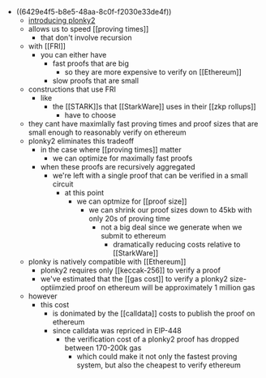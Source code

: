 - ((6429e4f5-b8e5-48aa-8c0f-f2030e33de4f))
	- [introducing plonky2](https://polygon.technology/blog/introducing-plonky2)
	- allows us to speed [[proving times]]
		- that don't involve recursion
	- with [[FRI]]
		- you can either have
			- fast proofs that are big
				- so they are more expensive to verify on [[Ethereum]]
			- slow proofs that are small
	- constructions that use FRI
		- like
			- the [[STARK]]s that [[StarkWare]] uses in their [[zkp rollups]]
				- have to choose
	- they cant have maximlally fast proving times and proof sizes that are small enough to reasonably verify on ethereum
	- plonky2 eliminates this tradeoff
		- in the case where [[proving times]] matter
			- we can optimize for maximally fast proofs
		- when these proofs are recursively aggregated
			- we're left with a single proof that can be verified in a small circuit
				- at this point
					- we can optmize for [[proof size]]
						- we can shrink our proof sizes down to 45kb with only 20s of proving time
							- not a big deal since we generate when we submit to ethereum
								- dramatically reducing costs relative to [[StarkWare]]
	- plonky is natively compatible with [[Ethereum]]
		- plonky2 requires only [[keccak-256]] to verify a proof
		- we've estimated that the [[gas cost]] to verify a plonky2 size-optiimzied proof on ethereum will be approximately 1 million gas
	- however
		- this cost
			- is donimated by the [[calldata]] costs to publish the proof on ethereum
			- since calldata was repriced in EIP-448
				- the verification cost of a plonky2 proof has dropped between 170-200k gas
					- which could make it not only the fastest proving system, but also the cheapest to verify ethereum